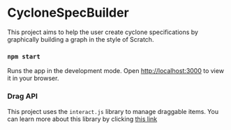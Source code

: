 # CycloneSpecBuilder

This project aims to help the user create cyclone specifications by graphically building a graph in the style of Scratch.

### `npm start`

Runs the app in the development mode.
Open [http://localhost:3000](http://localhost:3000) to view it in your browser.

### Drag API
This project uses the `interact.js` library to manage draggable items. You can learn more about this library by clicking [this link](https://interactjs.io/)